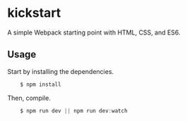 # kickstart

A simple Webpack starting point with HTML, CSS, and ES6.

## Usage

Start by installing the dependencies.

```js
	$ npm install  
``` 

Then, compile.

```js
	$ npm run dev || npm run dev:watch  
``` 
